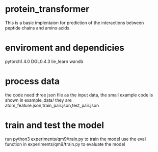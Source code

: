 # protein_transformer
This is a basic implentaion for prediction of the interactions between peptide chains and amino acids.
# enviroment and dependicies
pytorch1.4.0
DGL0.4.3
lie_learn
wandb
# process data
the code need three json file as the input data, the small example code is shown in example_data/
they are atom_feature.json,train_pair.json,test_pair.json
# train and test the model
run python3 experiments/qm9/train.py to train the model
use the eval function in experiments/qm9/train.py to evaluate the model
